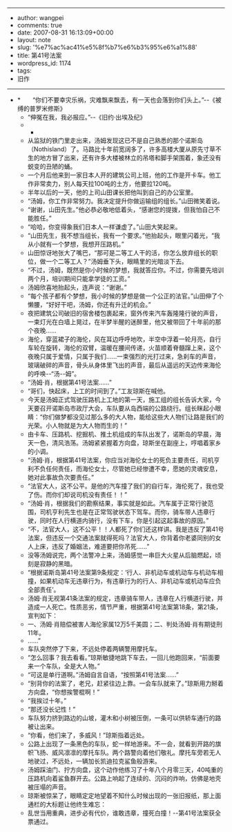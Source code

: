 - --
- author: wangpei
- comments: true
- date: 2007-08-31 16:13:09+00:00
- layout: note
- slug: '%e7%ac%ac41%e5%8f%b7%e6%b3%95%e6%a1%88'
- title: 第41号法案
- wordpress_id: 1174
- tags:
- 旧作
- --
- *　　“你们不要幸灾乐祸，灾难飘来飘去，有一天也会落到你们头上。”--《被缚的普罗米修斯》
    - “伸冤在我，我必报应。”--《旧约·出埃及纪》
    - *
    - 从监狱的铁门里走出来，汤姆发现这已不是自己熟悉的那个诺斯岛（Nothisland）了。马路比十年前宽阔多了，许多高楼大厦从原先寸草不生的地方冒了出来，还有许多大楼被林立的吊塔和脚手架围着，象还没有蜕变的丑陋的蛹。
    - 一个月后他来到一家日本人开的建筑公司上班，他的工作是开卡车。他工作非常卖力，别人每天拉100吨的土方，他要拉120吨。
    - 半年以后的一天，他的上司山田课长把他叫到自己的办公室里。
    - “汤姆，你工作非常努力。我决定提升你做运输组的组长。”山田微笑着说。
    - “谢谢，山田先生。”他必恭必敬地低着头，“感谢您的提拨，但我怕自己不能胜任。”
    - “哈哈，你变得象我们日本人一样谦虚了。”山田大笑起来。
    - “山田先生，我不想当组长，我有一个要求。”他抬起头，眼里闪着光，“我从小就有一个梦想，我想开压路机。”
    - 山田惊讶地张大了嘴巴，“那可是二等工人干的活，你怎么放弃组长的职位，做一个二等工人？”汤姆垂下头，眼睛里的光暗淡下去。
    - “不过，汤姆，既然是你小时候的梦想，我就答应你。不过，你需要先培训两个月，培训期间只能拿学徒的工资。”
    - 汤姆欣喜地抬起头，连声说：“谢谢。”
    - “每个孩子都有个梦想，我小时候的梦想是做一个公正的法官。”山田伸了个懒腰，“好好干吧，汤姆，你还有升迁的机会。”
    - 夜把建筑公司破旧的宿舍楼包裹起来，窗外传来汽车轰隆隆行驶的声音，一束灯光在白墙上晃过，在半梦半醒的迷醉里，他又被带回了十年前的那个夜晚……
    - 海伦，穿蓝裙子的海伦，风在耳边呼呼地吹，半空中浮着一轮月亮，自行车轮在旋转，海伦的双臂，温暖在腰间传递，火苗顺着脊髓蹿上来，这个夜晚只属于爱情，只属于我们……一束强烈的光打过来，急刹车的声音，玻璃破碎的声音，骨头从身体里飞出的声音，最后从遥远的天边传来海伦的呼唤--“汤--姆”。
    - “汤姆·肖，根据第41号法案……”
    - “哥们，快起床，上工的时间到了。”工友琼斯在喊他。
    - 今天是汤姆正式驾驶压路机上工地的第一天，施工组的组长告诉大家，今天要召开诺斯岛市政厅大会，车队要从岛西端的公路绕行。组长眯起小眼睛：“你们做梦都没见过那么多的大人物，能给这些大人物们让路是我们的光荣。小人物就是为大人物而生的！”
    - 由卡车、压路机、挖掘机、推土机组成的车队出发了，诺斯岛的早晨，海天一色，清风浩荡。汤姆紧紧握着方向盘，琼斯坐在副座上，哼唱着家乡的小调。
    - “汤姆·肖，根据第41号法案，你应当对海伦女士的死负主要责任，司机亨利不负任何责任，而海伦女士，尽管她已经惨遭不幸，愿她的灵魂安息，她对此事故负次要责任。”
    - “法官大人，这不公平。是他的汽车撞了我们的自行车，海伦死了，我也受了伤。而你们却说司机没有责任！！”
    - “汤姆·肖，根据我们的勘察结果，事实就是如此。汽车属于正常行驶范围，司机亨利先生也是在正常驾驶状态下驾车。而你，骑车带人违章行驶，同时在人行横道内骑行，没有下车，你是引起这起事故的原因。”
    - “不，法官大人，这不公平！！人都死了你们还这样讲。我是违反了第41号法案，但违反一个交通法案就得死吗？法官大人，你背着你老婆同别的女人上床，违反了婚姻法，难道要把你吊死……”
    - 没等汤姆说完，两个法警冲上来，汤姆感觉一串巨大火星从后脑燃起，顷刻是寂静的黑暗。
    - “根据诺斯岛第41号法案第9条规定：‘行人、非机动车或机动车与机动车相撞，如果机动车无违章行为，有违章行为的行人、非机动车或机动车应负全部责任’。
    - 汤姆·肖无视第41条法案的规定，违章骑车带人，违章在人行横道行驶，并造成一人死亡。性质恶劣，情节严重，根据第41号法案第18条，第21条，宣判如下：
    - 一、汤姆·肖赔偿被害人海伦家属12万5千美圆；二、判处汤姆·肖有期徒刑11年。
    - ……”
    - 车队突然停了下来，不远处停着两辆警用摩托车。
    - “怎么回事？我去看看。”琼斯敏捷地跳下车去，一回儿他跑回来，“前面要来一个车队，全是大人物。”
    - “可这是单行道啊。”汤姆自言自语，“按照第41号法案……”
    - “别背你的法案了，老兄，赶紧往边上靠。一会车队就来了。”琼斯用力掰着方向盘，“你想挨警棍啊！”
    - “我挨过十年。”
    - “那还没长记性！”
    - 车队努力挤到路边的山坡，灌木和小树被压倒，一条可以供轿车通行的路被让出来。
    - “你看，他们来了，多威风！”琼斯指着远处。
    - 公路上出现了一条黑色的车队，蛇一样地游来。不一会，就看到开路的旗帜飞扬、威风凛凛的摩托车队。两个路警向着他们敬礼。摩托车旁若无人地驶过，不远处，一辆加长凯迪拉克鲨鱼般游来。
    - 汤姆踩油门、拧方向盘，这个动作他练习了十年八个月零三天，40吨重的压路机向着鲨鱼群开去。公路上响起了连续的、沉闷的炸响，仿佛是地壳被压塌的声音。
    - 琼斯被惊呆了，眼睛定定地望着不知什么时候出现的一张旧报纸，那上面通栏的大标题让他终生难忘：
    - 乱世当用重典，进步必有代价，谁敢违章，撞死白撞！--第41号法案获全票通过。
